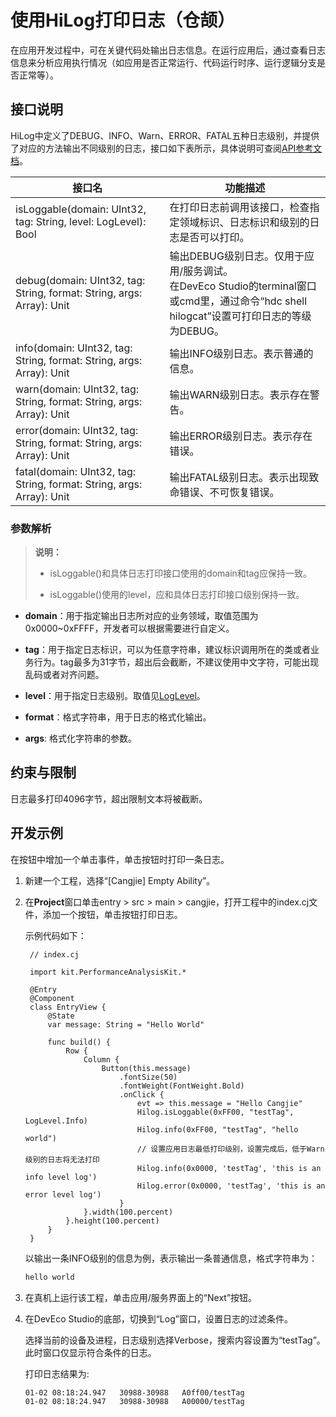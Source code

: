 # 使用HiLog打印日志（仓颉）

在应用开发过程中，可在关键代码处输出日志信息。在运行应用后，通过查看日志信息来分析应用执行情况（如应用是否正常运行、代码运行时序、运行逻辑分支是否正常等）。

## 接口说明

HiLog中定义了DEBUG、INFO、Warn、ERROR、FATAL五种日志级别，并提供了对应的方法输出不同级别的日志，接口如下表所示，具体说明可查阅[API参考文档](../../../reference/source_zh_cn/PerformanceAnalysisKit/cj-apis-hilog.md)。

| 接口名 | 功能描述 |
| -------- | -------- |
| isLoggable(domain: UInt32, tag: String, level: LogLevel): Bool | 在打印日志前调用该接口，检查指定领域标识、日志标识和级别的日志是否可以打印。 |
| debug(domain: UInt32, tag: String, format: String, args: Array<String>): Unit | 输出DEBUG级别日志。仅用于应用/服务调试。<br/>在DevEco Studio的terminal窗口或cmd里，通过命令“hdc shell hilogcat”设置可打印日志的等级为DEBUG。 |
| info(domain: UInt32, tag: String, format: String, args: Array<String>): Unit | 输出INFO级别日志。表示普通的信息。 |
| warn(domain: UInt32, tag: String, format: String, args: Array<String>): Unit | 输出WARN级别日志。表示存在警告。 |
| error(domain: UInt32, tag: String, format: String, args: Array<String>): Unit | 输出ERROR级别日志。表示存在错误。 |
| fatal(domain: UInt32, tag: String, format: String, args: Array<String>): Unit | 输出FATAL级别日志。表示出现致命错误、不可恢复错误。 |

### 参数解析

> **说明：**
>
> - isLoggable()和具体日志打印接口使用的domain和tag应保持一致。
>
> - isLoggable()使用的level，应和具体日志打印接口级别保持一致。

- **domain**：用于指定输出日志所对应的业务领域，取值范围为0x0000~0xFFFF，开发者可以根据需要进行自定义。

- **tag**：用于指定日志标识，可以为任意字符串，建议标识调用所在的类或者业务行为。tag最多为31字节，超出后会截断，不建议使用中文字符，可能出现乱码或者对齐问题。

- **level**：用于指定日志级别。取值见[LogLevel](../../../reference/source_zh_cn/PerformanceAnalysisKit/cj-apis-hilog.md#enum-loglevel)。

- **format**：格式字符串，用于日志的格式化输出。

- **args**: 格式化字符串的参数。

## 约束与限制

日志最多打印4096字节，超出限制文本将被截断。

## 开发示例

在按钮中增加一个单击事件，单击按钮时打印一条日志。

1. 新建一个工程，选择“[Cangjie] Empty Ability”。

2. 在**Project**窗口单击entry &gt; src &gt; main &gt; cangjie，打开工程中的index.cj文件，添加一个按钮，单击按钮打印日志。

   示例代码如下：

   <!-- compile -->

   ```cangjie
    // index.cj

    import kit.PerformanceAnalysisKit.*

    @Entry
    @Component
    class EntryView {
        @State
        var message: String = "Hello World"

        func build() {
            Row {
                Column {
                    Button(this.message)
                        .fontSize(50)
                        .fontWeight(FontWeight.Bold)
                        .onClick {
                            evt => this.message = "Hello Cangjie"
                            Hilog.isLoggable(0xFF00, "testTag", LogLevel.Info)
                            Hilog.info(0xFF00, "testTag", "hello world")
                            // 设置应用日志最低打印级别，设置完成后，低于Warn级别的日志将无法打印
                            Hilog.info(0x0000, 'testTag', 'this is an info level log')
                            Hilog.error(0x0000, 'testTag', 'this is an error level log')
                        }
                }.width(100.percent)
            }.height(100.percent)
        }
    }
   ```

   以输出一条INFO级别的信息为例，表示输出一条普通信息，格式字符串为：

   ```txt
   hello world
   ```

3. 在真机上运行该工程，单击应用/服务界面上的“Next”按钮。

4. 在DevEco Studio的底部，切换到“Log”窗口，设置日志的过滤条件。

   选择当前的设备及进程，日志级别选择Verbose，搜索内容设置为“testTag”。此时窗口仅显示符合条件的日志。

   打印日志结果为:

   ```txt
   01-02 08:18:24.947   30988-30988   A0ff00/testTag                  com.example.hilogemo  I     hello World
   01-02 08:18:24.947   30988-30988   A00000/testTag                  com.example.hilogemo  E     this is an error level log
   ```
